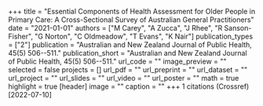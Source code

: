 +++
title = "Essential Components of Health Assessment for Older People in Primary Care: A Cross-Sectional Survey of Australian General Practitioners"
date = "2021-01-01"
authors = ["M Carey", "A Zucca", "J Rhee", "R Sanson-Fisher", "G Norton", "C Oldmeadow", "T Evans", "K Nair"]
publication_types = ["2"]
publication = "Australian and New Zealand Journal of Public Health, 45(5) 506--511."
publication_short = "Australian and New Zealand Journal of Public Health, 45(5) 506--511."
url_code = ""
image_preview = ""
selected = false
projects = []
url_pdf = ""
url_preprint = ""
url_dataset = ""
url_project = ""
url_slides = ""
url_video = ""
url_poster = ""
math = true
highlight = true
[header]
image = ""
caption = ""
+++
1 citations (Crossref) [2022-07-10]
